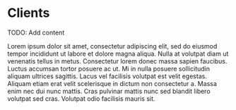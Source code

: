 # Clients

TODO: Add content

Lorem ipsum dolor sit amet, consectetur adipiscing elit, sed do eiusmod tempor incididunt ut labore et dolore magna aliqua. Nulla at volutpat diam ut venenatis tellus in metus. Consectetur lorem donec massa sapien faucibus. Luctus accumsan tortor posuere ac ut. Mi in nulla posuere sollicitudin aliquam ultrices sagittis. Lacus vel facilisis volutpat est velit egestas. Aliquam etiam erat velit scelerisque in dictum non consectetur a. Massa enim nec dui nunc mattis. Cras pulvinar mattis nunc sed blandit libero volutpat sed cras. Volutpat odio facilisis mauris sit.
